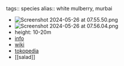 tags:: species
alias:: white mulberry, murbai

- ![Screenshot 2024-05-26 at 07.55.50.png](https://peach-geographical-bat-397.mypinata.cloud/ipfs/QmUY6FWcBPz7bWN5ZU6F9Fk3TGjNW5j8ZjWJnQpgnbv7tR)
- ![Screenshot 2024-05-26 at 07.56.04.png](https://peach-geographical-bat-397.mypinata.cloud/ipfs/QmXLfi7rTEAN3Zb8p89umVcqBBHBsYJpZGfsooZ7u9mpxN)
- height: 10-20m
- [info](http://www.plantsofasia.com/index/morus/0-100)
- [wiki](https://en.wikipedia.org/wiki/Muntingia)
- [tokopedia](https://www.tokopedia.com/aksr-1/new-biji-benih-buah-mulberry-morus-alba-seeds-pasti-puas?extParam=ivf%3Dfalse%26src%3Dsearch)
- [[salad]]